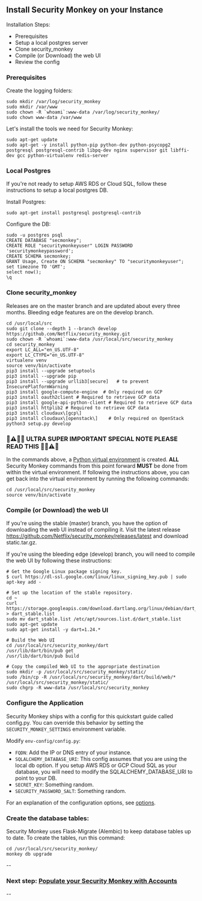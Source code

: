 Install Security Monkey on your Instance
----------------------------------------

Installation Steps:

-   Prerequisites
-   Setup a local postgres server
-   Clone security_monkey
-   Compile (or Download) the web UI
-   Review the config

### Prerequisites

Create the logging folders:

    sudo mkdir /var/log/security_monkey
    sudo mkdir /var/www
    sudo chown -R `whoami`:www-data /var/log/security_monkey/
    sudo chown www-data /var/www

Let's install the tools we need for Security Monkey:

    sudo apt-get update
    sudo apt-get -y install python-pip python-dev python-psycopg2 postgresql postgresql-contrib libpq-dev nginx supervisor git libffi-dev gcc python-virtualenv redis-server

### Local Postgres

If you're not ready to setup AWS RDS or Cloud SQL, follow these instructions to setup a local postgres DB.

Install Postgres:

    sudo apt-get install postgresql postgresql-contrib

Configure the DB:

    sudo -u postgres psql
    CREATE DATABASE "secmonkey";
    CREATE ROLE "securitymonkeyuser" LOGIN PASSWORD 'securitymonkeypassword';
    CREATE SCHEMA secmonkey;
    GRANT Usage, Create ON SCHEMA "secmonkey" TO "securitymonkeyuser";
    set timezone TO 'GMT';
    select now();
    \q

### Clone security_monkey

Releases are on the master branch and are updated about every three months. Bleeding edge features are on the develop branch.

    cd /usr/local/src
    sudo git clone --depth 1 --branch develop https://github.com/Netflix/security_monkey.git
    sudo chown -R `whoami`:www-data /usr/local/src/security_monkey
    cd security_monkey
    export LC_ALL="en_US.UTF-8"
    export LC_CTYPE="en_US.UTF-8"
    virtualenv venv
    source venv/bin/activate
    pip3 install --upgrade setuptools
    pip3 install --upgrade pip
    pip3 install --upgrade urllib3[secure]   # to prevent InsecurePlatformWarning
    pip3 install google-compute-engine  # Only required on GCP
    pip3 install oauth2client # Required to retrieve GCP data
    pip3 install google-api-python-client # Required to retrieve GCP data
    pip3 install httplib2 # Required to retrieve GCP data
    pip3 install cloudaux\[gcp\]
    pip3 install cloudaux\[openstack\]    # Only required on OpenStack
    python3 setup.py develop

### 🚨⚠️🥁🎺 ULTRA SUPER IMPORTANT SPECIAL NOTE PLEASE READ THIS 🎺🥁⚠️🚨 ###

In the commands above, a [Python virtual environment](http://python-guide-pt-br.readthedocs.io/en/latest/dev/virtualenvs/) is created.
**ALL** Security Monkey commands from this point forward **MUST** be done from within the virtual environment. If following
the instructions above, you can get back into the virtual environment by running the following commands:

    cd /usr/local/src/security_monkey
    source venv/bin/activate


### Compile (or Download) the web UI

If you're using the stable (master) branch, you have the option of downloading the web UI instead of compiling it. Visit the latest release <https://github.com/Netflix/security_monkey/releases/latest> and download static.tar.gz.

If you're using the bleeding edge (develop) branch, you will need to compile the web UI by following these instructions:

    # Get the Google Linux package signing key.
    $ curl https://dl-ssl.google.com/linux/linux_signing_key.pub | sudo apt-key add -

    # Set up the location of the stable repository.
    cd ~
    curl https://storage.googleapis.com/download.dartlang.org/linux/debian/dart_stable.list > dart_stable.list
    sudo mv dart_stable.list /etc/apt/sources.list.d/dart_stable.list
    sudo apt-get update
    sudo apt-get install -y dart=1.24.*

    # Build the Web UI
    cd /usr/local/src/security_monkey/dart
    /usr/lib/dart/bin/pub get
    /usr/lib/dart/bin/pub build

    # Copy the compiled Web UI to the appropriate destination
    sudo mkdir -p /usr/local/src/security_monkey/static/
    sudo /bin/cp -R /usr/local/src/security_monkey/dart/build/web/* /usr/local/src/security_monkey/static/
    sudo chgrp -R www-data /usr/local/src/security_monkey

### Configure the Application

Security Monkey ships with a config for this quickstart guide called config.py. You can override this behavior by setting the `SECURITY_MONKEY_SETTINGS` environment variable.

Modify `env-config/config.py`:
- `FQDN`: Add the IP or DNS entry of your instance.
- `SQLALCHEMY_DATABASE_URI`: This config assumes that you are using the local db option. If you setup AWS RDS or GCP Cloud SQL as your database, you will need to modify the SQLALCHEMY_DATABASE_URI to point to your DB.
- `SECRET_KEY`: Something random.
- `SECURITY_PASSWORD_SALT`: Something random.

For an explanation of the configuration options, see [options](../options.md).

### Create the database tables:

Security Monkey uses Flask-Migrate (Alembic) to keep database tables up to date. To create the tables, run this command:

    cd /usr/local/src/security_monkey/
    monkey db upgrade

--
### Next step: [Populate your Security Monkey with Accounts](04-accounts.md)
--
